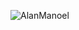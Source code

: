 ![AlanManoel](https://github.com/AlanManoel/AlanManoel/assets/107506621/2500fa82-60a2-450e-baf4-d13f8e18f687)
